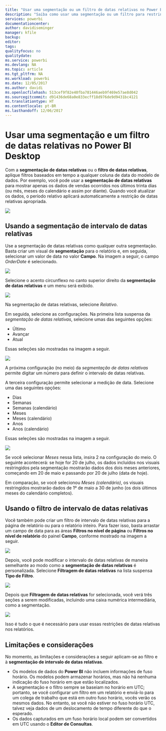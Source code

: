 ```yaml
---
title: "Usar uma segmentação ou um filtro de datas relativas no Power BI Desktop"
description: "Saiba como usar uma segmentação ou um filtro para restringir intervalos de datas relativas no Power BI Desktop"
services: powerbi
documentationcenter: 
author: davidiseminger
manager: kfile
backup: 
editor: 
tags: 
qualityfocus: no
qualitydate: 
ms.service: powerbi
ms.devlang: NA
ms.topic: article
ms.tgt_pltfrm: NA
ms.workload: powerbi
ms.date: 12/05/2017
ms.author: davidi
ms.openlocfilehash: 513cef9f82e40fba781446aeb9f469e57ae8d042
ms.sourcegitcommit: d91436de68a0e833ecff18d976de9d9431bc4121
ms.translationtype: HT
ms.contentlocale: pt-BR
ms.lasthandoff: 12/06/2017
---
```

# <a name="use-a-relative-date-slicer-and-filter-in-power-bi-desktop"></a>Usar uma segmentação e um filtro de datas relativas no Power BI Desktop
Com a **segmentação de datas relativas** ou o **filtro de datas relativas**, aplique filtros baseados em tempo a qualquer coluna de data do modelo de dados. Por exemplo, você pode usar a **segmentação de datas relativas** para mostrar apenas os dados de vendas ocorridos nos últimos trinta dias (ou mês, meses do calendário e assim por diante). Quando você atualizar os dados, o período relativo aplicará automaticamente a restrição de datas relativas apropriada.

![](media/desktop-slicer-filter-date-range/relative-date-range-slicer-filter_01.png)

## <a name="using-the-relative-date-range-slicer"></a>Usando a segmentação de intervalo de datas relativas
Use a segmentação de datas relativas como qualquer outra segmentação. Basta criar um visual de **segmentação** para o relatório e, em seguida, selecionar um valor de data no valor **Campo**. Na imagem a seguir, o campo *OrderDate* é selecionado.

![](media/desktop-slicer-filter-date-range/relative-date-range-slicer-filter_02.png)

Selecione o acento circunflexo no canto superior direito da **segmentação de datas relativas** e um menu será exibido.

![](media/desktop-slicer-filter-date-range/relative-date-range-slicer-filter_03.png)

Na segmentação de datas relativas, selecione *Relativo*.

Em seguida, selecione as configurações. Na primeira lista suspensa da *segmentação de datas relativas*, selecione umas das seguintes opções:

* Último
* Avançar
* Atual

Essas seleções são mostradas na imagem a seguir.

![](media/desktop-slicer-filter-date-range/relative-date-range-slicer-filter_04.png)

A próxima configuração (no meio) da *segmentação de datas relativas* permite digitar um número para definir o intervalo de datas relativas.

A terceira configuração permite selecionar a medição de data. Selecione uma das seguintes opções:

* Dias
* Semanas
* Semanas (calendário)
* Meses
* Meses (calendário)
* Anos
* Anos (calendário)

Essas seleções são mostradas na imagem a seguir.

![](media/desktop-slicer-filter-date-range/relative-date-range-slicer-filter_05.png)

Se você selecionar *Meses* nessa lista, insira 2 na configuração do meio. O seguinte acontecerá: se hoje for 20 de julho, os dados incluídos nos visuais restringidos pela segmentação mostrarão dados dos dois meses anteriores, começando em 20 de maio e passando por 20 de julho (data de hoje).

Em comparação, se você selecionou *Meses (calendário)*, os visuais restringidos mostrarão dados de 1º de maio a 30 de junho (os dois últimos meses do calendário completos).

## <a name="using-the-relative-date-range-filter"></a>Usando o filtro de intervalo de datas relativas
Você também pode criar um filtro de intervalo de datas relativas para a página de relatório ou para o relatório inteiro. Para fazer isso, basta arrastar um campo de data para as áreas **Filtros no nível de página** ou **Filtros no nível de relatório** do painel **Campo**, conforme mostrado na imagem a seguir.

![](media/desktop-slicer-filter-date-range/relative-date-range-slicer-filter_06.png)

Depois, você pode modificar o intervalo de datas relativas de maneira semelhante ao modo como a **segmentação de datas relativas** é personalizada. Selecione **Filtragem de datas relativas** na lista suspensa **Tipo de Filtro**.

![](media/desktop-slicer-filter-date-range/relative-date-range-slicer-filter_07.png)

Depois que **Filtragem de datas relativas** for selecionada, você verá três seções a serem modificadas, incluindo uma caixa numérica intermediária, como a segmentação.

![](media/desktop-slicer-filter-date-range/relative-date-range-slicer-filter_08.png)

Isso é tudo o que é necessário para usar essas restrições de datas relativas nos relatórios.

## <a name="limitations-and-considerations"></a>Limitações e considerações
No momento, as limitações e considerações a seguir aplicam-se ao filtro e à **segmentação de intervalo de datas relativas**.

* Os modelos de dados do **Power BI** não incluem informações de fuso horário. Os modelos podem armazenar horários, mas não há nenhuma indicação do fuso horário em que estão localizados.
* A segmentação e o filtro sempre se baseiam no horário em UTC; portanto, se você configurar um filtro em um relatório e enviá-lo para um colega de trabalho que está em outro fuso horário, vocês verão os mesmos dados. No entanto, se você não estiver no fuso horário UTC, talvez veja dados de um deslocamento de tempo diferente do que o esperado.
* Os dados capturados em um fuso horário local podem ser convertidos em UTC usando o **Editor de Consultas**.

